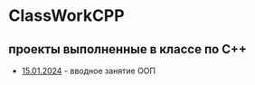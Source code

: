 # ClassWorkCPP
## проекты выполненные в классе по C++
- [15.01.2024](15.01.2024) - вводное занятие ООП

